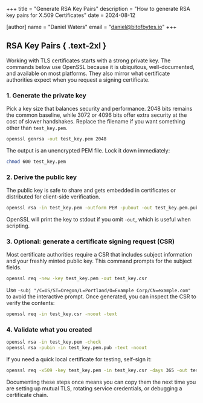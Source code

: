 +++
title = "Generate RSA Key Pairs"
description = "How to generate RSA key pairs for X.509 Certificates"
date = 2024-08-12

[author]
name = "Daniel Waters"
email = "daniel@bitofbytes.io"
+++

## RSA Key Pairs { .text-2xl }

Working with TLS certificates starts with a strong private key. The commands
below use OpenSSL because it is ubiquitous, well-documented, and available on
most platforms. They also mirror what certificate authorities expect when you
request a signing certificate.

### 1. Generate the private key

Pick a key size that balances security and performance. 2048 bits remains the
common baseline, while 3072 or 4096 bits offer extra security at the cost of
slower handshakes. Replace the filename if you want something other than
`test_key.pem`.

```bash
openssl genrsa -out test_key.pem 2048
```

The output is an unencrypted PEM file. Lock it down immediately:

```bash
chmod 600 test_key.pem
```

### 2. Derive the public key

The public key is safe to share and gets embedded in certificates or distributed
for client-side verification.

```bash
openssl rsa -in test_key.pem -outform PEM -pubout -out test_key.pem.pub
```

OpenSSL will print the key to stdout if you omit `-out`, which is useful when
scripting.

### 3. Optional: generate a certificate signing request (CSR)

Most certificate authorities require a CSR that includes subject information and
your freshly minted public key. This command prompts for the subject fields.

```bash
openssl req -new -key test_key.pem -out test_key.csr
```

Use `-subj "/C=US/ST=Oregon/L=Portland/O=Example Corp/CN=example.com"` to avoid
the interactive prompt. Once generated, you can inspect the CSR to verify the
contents:

```bash
openssl req -in test_key.csr -noout -text
```

### 4. Validate what you created

```bash
openssl rsa -in test_key.pem -check
openssl rsa -pubin -in test_key.pem.pub -text -noout
```

If you need a quick local certificate for testing, self-sign it:

```bash
openssl req -x509 -key test_key.pem -in test_key.csr -days 365 -out test_cert.pem
```

Documenting these steps once means you can copy them the next time you are
setting up mutual TLS, rotating service credentials, or debugging a certificate
chain.

